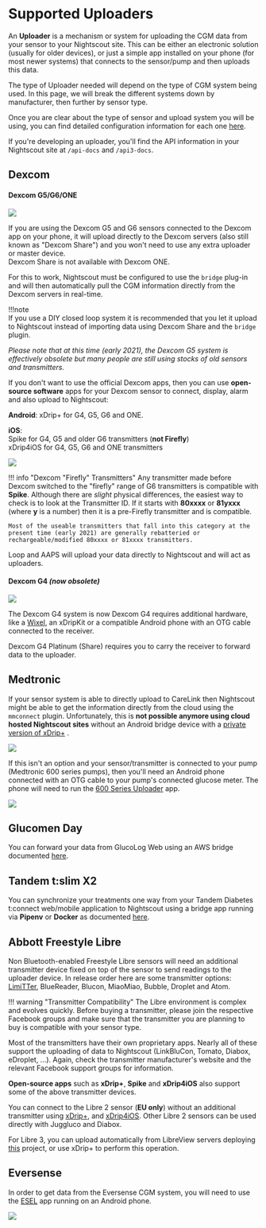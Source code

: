 # Supported Uploaders

An **Uploader** is a mechanism or system for uploading the CGM data from your sensor to your Nightscout site. This can be either an electronic solution (usually for older devices), or just a simple app installed on your phone (for most newer systems) that connects to the sensor/pump and then uploads this data.

The type of Uploader needed will depend on the type of CGM system being used. In this page, we will break the different systems down by manufacturer, then further by sensor type.

Once you are clear about the type of sensor and upload system you will be using, you can find detailed configuration information for each one [here](./setup.md).
</br>

If you're developing an uploader, you'll find the API information in your Nightscout site  at `/api-docs` and `/api3-docs`.

## Dexcom

#### Dexcom G5/G6/ONE

<img src="..\img\Upload02.png" />

If you are using the Dexcom G5 and G6 sensors connected to the Dexcom app on your phone, it will upload directly to the Dexcom servers (also still known as "Dexcom Share") and you won't need to use any extra uploader or master device.  
Dexcom Share is not available with Dexcom ONE.

For this to work, Nightscout must be configured to use the `bridge` plug-in and will then automatically pull the CGM information directly from the Dexcom servers in real-time.

!!!note  
    If you use a DIY closed loop system it is recommended that you let it upload to Nightscout instead of importing data using Dexcom Share and the `bridge` plugin.

*Please note that at this time (early 2021), the Dexcom G5 system is effectively obsolete but many people are still using stocks of old sensors and transmitters.*

If you don't want to use the official Dexcom apps, then you can use **open-source software** apps for your Dexcom sensor to connect, display, alarm and also upload to Nightscout:

**Android**: xDrip+ for G4, G5, G6 and ONE. <!-- xDrip+ for G4 (1)(2)(3), G5 and G6. -->

**iOS**:   
	Spike for G4, G5 and older G6 transmitters (**not Firefly**) <!-- Spike or xDrip4iOS for G4 (1)(3) -->  
	xDrip4iOS for G4, G5, G6 and ONE transmitters

<img src="..\img\Upload03.png" />

!!! info "Dexcom "Firefly" Transmitters"
    Any transmitter made before Dexcom switched to the "firefly" range of G6 transmitters is compatible with **Spike**. Although there are *slight* physical differences, the easiest way to check is to look at the Transmitter ID. If it starts with **80xxxx** or **81yxxx** (where **y** is a number) then it is a pre-Firefly transmitter and is compatible. 
    

    Most of the useable transmitters that fall into this category at the present time (early 2021) are generally rebatteried or rechargeable/modified 80xxxx or 81xxxx transmitters.

Loop and AAPS will upload your data directly to Nightscout and will act as uploaders.

#### Dexcom G4 *(now obsolete)*

<img src="..\img\Upload01.png" />

The Dexcom G4 system is now Dexcom G4 requires additional hardware, like a [Wixel](https://github.com/StephenBlackWasAlreadyTaken/xDrip/wiki/xDrip-Wireless-Bridge), an xDripKit or a compatible Android phone with an OTG cable connected to the receiver.

Dexcom G4 Platinum (Share) requires you to carry the receiver to forward data to the uploader.

## Medtronic

If your sensor system is able to directly upload to CareLink then Nightscout might be able to get the information directly from the cloud using the `mmconnect` plugin. Unfortunately, this is **not possible anymore using cloud hosted Nightscout sites** without an Android bridge device with a [private version of xDrip+](https://github.com/benceszasz/xDripCareLinkFollower) .

<img src="..\img\Upload04.png" />

If this isn't an option and your sensor/transmitter is connected to your pump (Medtronic 600 series pumps), then you'll need an Android phone connected with an OTG cable to your pump's connected glucose meter. The phone will need to run the [600 Series Uploader](http://pazaan.github.io/600SeriesAndroidUploader/) app.

<img src="..\img\Upload05.png" />

## Glucomen Day

You can forward your data from GlucoLog Web using an AWS bridge documented [here](https://github.com/yaronkhazai/gmns-bridge/tree/main/guides).

## Tandem t:slim X2

You can synchronize your treatments one way from your Tandem Diabetes t:connect web/mobile application to Nightscout using  a bridge app running via **Pipenv** or **Docker** as documented [here](https://github.com/jwoglom/tconnectsync).

## Abbott Freestyle Libre

Non Bluetooth-enabled Freestyle Libre sensors will need an additional transmitter device fixed on top of the sensor to send readings to the uploader device. In release order here are some transmitter options: [LimiTTer](https://github.com/JoernL/LimiTTer), BlueReader, Blucon, MiaoMiao, Bubble, Droplet and Atom.

!!! warning "Transmitter Compatibility"
    The Libre environment is complex and evolves quickly. Before buying a transmitter, please join the respective Facebook groups and make sure that the transmitter you are planning to buy is compatible with your sensor type.

Most of the transmitters have their own proprietary apps. Nearly all of these support the uploading of data to Nightscout (LinkBluCon, Tomato, Diabox, eDroplet, ...). Again, check the transmitter manufacturer's website and the relevant Facebook support groups for information.

**Open-source apps** such as **xDrip+**, **Spike** and **xDrip4iOS** also support some of the above transmitter devices.

You can connect to the Libre 2 sensor (**EU only**) without an additional transmitter using [xDrip+](https://www.minimallooper.com/post/how-to-setup-freestyle-libre-2-and-oop2-to-use-a-native-bluetooth-connection-in-xdrip), and [xDrip4iOS](https://xdrip4ios.readthedocs.io/en/latest/connect/cgm/#libre). Other Libre 2 sensors can be used directly with Juggluco and Diabox.

For Libre 3, you can upload automatically from LibreView servers deploying [this](https://github.com/timoschlueter/nightscout-librelink-up) project, or use xDrip+ to perform this operation.

## Eversense

In order to get data from the Eversense CGM system, you will need to use the [ESEL](https://github.com/BernhardRo/Esel) app running on an Android phone.

<img src="..\img\Upload06.png" />